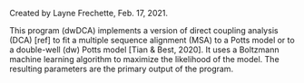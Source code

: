 Created by Layne Frechette, Feb. 17, 2021.

This program (dwDCA) implements a version of direct coupling analysis (DCA)
[ref] to fit a multiple sequence alignment (MSA) to a Potts model or to a
double-well (dw) Potts model [Tian & Best, 2020]. It uses a Boltzmann
machine learning algorithm to maximize the likelihood of the model. The 
resulting parameters are the primary output of the program.
